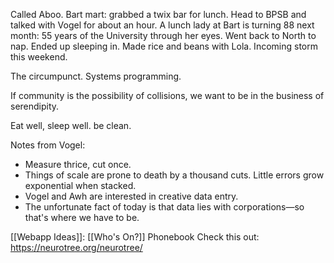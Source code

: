 Called Aboo. Bart mart: grabbed a twix bar for lunch. Head to BPSB and talked with Vogel for about an hour. A lunch lady at Bart is turning 88 next month: 55 years of the University through her eyes. Went back to North to nap. Ended up sleeping in. Made rice and beans with Lola. Incoming storm this weekend. 

The circumpunct.
Systems programming.

If community is the possibility of collisions, we want to be in the business of serendipity.

Eat well, sleep well. be clean.

Notes from Vogel:
- Measure thrice, cut once.
- Things of scale are prone to death by a thousand cuts. Little errors grow exponential when stacked.
- Vogel and Awh are interested in creative data entry.
- The unfortunate fact of today is that data lies with corporations—so that's where we have to be.

[[Webapp Ideas]]: 
[[Who's On?]] Phonebook
Check this out: https://neurotree.org/neurotree/
